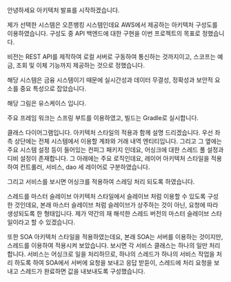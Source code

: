 안녕하세요 아키텍처 발표를 시작하겠습니다.

제가 선택한 시스템은 오픈뱅킹 시스템인데요 AWS에서 제공하는 아키텍처 구성도를 이용하였습니다. 구성도 중 API 백엔드에 대한 구현을 이번 프로젝트의 목표로 정했습니다. 

비전는 REST API를 제작하여 로컬 서버로 구동하여 통신하는 것까지이고, 스코프는 예금, 조회 및 이체 기능까지 제공하는 것으로 정했습니다.

해당 시스템은 금융 시스템이기 때문에 실시간성과 데이터 무결성, 정확성과 보안적 요소를 중요 특성으로 잡았습니다. 

해당 그림은 유스케이스 입니다.

주요 프레임 워크는 스프링 부트를 이용하였고,  빌드는 Gradle로 실시합니다. 

클래스 다이어그램입니다. 아키텍처 스타일의 적용과 함께 설명 드리겠습니다. 우선 좌측 상단에는 전체 시스템에서 이용할 계좌와 거래 내역 엔티티입니다. 그리고 그 옆에는 주요 시스템 설정 등이 들어있는 컨피그 패키지 인데요, 어싱크에 대한 스레드 풀 설정과 디비 설정이 존재합니다. 그 아래에는 주요 로직인데요,  레이어 아키텍처 스타일을 적용하여 컨트롤러, 서비스, dao 세 레이어로 구분하였습니다. 

그리고 서비스를 보시면 어싱크를 적용하여 스레딩 처리 되도록 하였습니다.

스레드를 마스터 슬레이브 아키텍처 스타일에서 슬레이브 처럼 이용할 수 있도록 구성 한 것인데요, 본래 마스터 슬레이브 처럼 슬레이브가 상주하는 것이 아닌, 요청에 따라 생성되도록 한 형태입니다. 제가 약간의 재 해석한 스레드 버전의 마스터 슬레이브 스타일이라고 할 수 있겠습니다. 

또한 SOA 아키텍처 스타일을 적용하였는데요, 본래 SOA는 서버를 이용하는 것이지만, 스레드를 이용하여 적용시켜 보았습니다. 보시면 각 서비스 클래스는 하나의 일만 처리합니다. 서비스는 어싱크로 일을 처리하므로, 하나의 스레드가 하나의 서비스 작업을 처리 하도록 하여 SOA에서 서버에 요청을 보내고 응답 받듣이, 스레드에 처리 요청을 보내고 스레드가 완료하면 값을 내보내도록 구성했습니다. 

